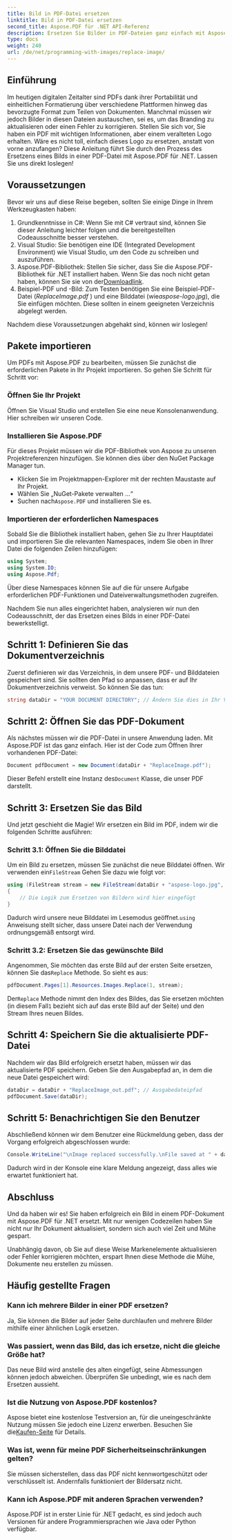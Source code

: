 ```yaml
---
title: Bild in PDF-Datei ersetzen
linktitle: Bild in PDF-Datei ersetzen
second_title: Aspose.PDF für .NET API-Referenz
description: Ersetzen Sie Bilder in PDF-Dateien ganz einfach mit Aspose.PDF für .NET. Folgen Sie dieser Anleitung für Schritt-für-Schritt-Anweisungen und verbessern Sie Ihre PDF-Verwaltungsfähigkeiten.
type: docs
weight: 240
url: /de/net/programming-with-images/replace-image/
---
```

## Einführung

Im heutigen digitalen Zeitalter sind PDFs dank ihrer Portabilität und einheitlichen Formatierung über verschiedene Plattformen hinweg das bevorzugte Format zum Teilen von Dokumenten. Manchmal müssen wir jedoch Bilder in diesen Dateien austauschen, sei es, um das Branding zu aktualisieren oder einen Fehler zu korrigieren. Stellen Sie sich vor, Sie haben ein PDF mit wichtigen Informationen, aber einem veralteten Logo erhalten. Wäre es nicht toll, einfach dieses Logo zu ersetzen, anstatt von vorne anzufangen? Diese Anleitung führt Sie durch den Prozess des Ersetzens eines Bilds in einer PDF-Datei mit Aspose.PDF für .NET. Lassen Sie uns direkt loslegen!

## Voraussetzungen

Bevor wir uns auf diese Reise begeben, sollten Sie einige Dinge in Ihrem Werkzeugkasten haben:

1. Grundkenntnisse in C#: Wenn Sie mit C# vertraut sind, können Sie dieser Anleitung leichter folgen und die bereitgestellten Codeausschnitte besser verstehen.
2. Visual Studio: Sie benötigen eine IDE (Integrated Development Environment) wie Visual Studio, um den Code zu schreiben und auszuführen.
3.  Aspose.PDF-Bibliothek: Stellen Sie sicher, dass Sie die Aspose.PDF-Bibliothek für .NET installiert haben. Wenn Sie das noch nicht getan haben, können Sie sie von der[Downloadlink](https://releases.aspose.com/pdf/net/).
4. Beispiel-PDF und -Bild: Zum Testen benötigen Sie eine Beispiel-PDF-Datei (*ReplaceImage.pdf* ) und eine Bilddatei (wie*aspose-logo.jpg*), die Sie einfügen möchten. Diese sollten in einem geeigneten Verzeichnis abgelegt werden.

Nachdem diese Voraussetzungen abgehakt sind, können wir loslegen! 

## Pakete importieren

Um PDFs mit Aspose.PDF zu bearbeiten, müssen Sie zunächst die erforderlichen Pakete in Ihr Projekt importieren. So gehen Sie Schritt für Schritt vor:

### Öffnen Sie Ihr Projekt

Öffnen Sie Visual Studio und erstellen Sie eine neue Konsolenanwendung. Hier schreiben wir unseren Code.

### Installieren Sie Aspose.PDF

Für dieses Projekt müssen wir die PDF-Bibliothek von Aspose zu unseren Projektreferenzen hinzufügen. Sie können dies über den NuGet Package Manager tun. 

- Klicken Sie im Projektmappen-Explorer mit der rechten Maustaste auf Ihr Projekt.
- Wählen Sie „NuGet-Pakete verwalten …“
-  Suchen nach`Aspose.PDF` und installieren Sie es.

### Importieren der erforderlichen Namespaces 

Sobald Sie die Bibliothek installiert haben, gehen Sie zu Ihrer Hauptdatei und importieren Sie die relevanten Namespaces, indem Sie oben in Ihrer Datei die folgenden Zeilen hinzufügen:

```csharp
using System;
using System.IO;
using Aspose.Pdf;
```

Über diese Namespaces können Sie auf die für unsere Aufgabe erforderlichen PDF-Funktionen und Dateiverwaltungsmethoden zugreifen.

Nachdem Sie nun alles eingerichtet haben, analysieren wir nun den Codeausschnitt, der das Ersetzen eines Bilds in einer PDF-Datei bewerkstelligt. 

## Schritt 1: Definieren Sie das Dokumentverzeichnis

Zuerst definieren wir das Verzeichnis, in dem unsere PDF- und Bilddateien gespeichert sind. Sie sollten den Pfad so anpassen, dass er auf Ihr Dokumentverzeichnis verweist. So können Sie das tun:

```csharp
string dataDir = "YOUR DOCUMENT DIRECTORY"; // Ändern Sie dies in Ihr Verzeichnis
```

## Schritt 2: Öffnen Sie das PDF-Dokument

Als nächstes müssen wir die PDF-Datei in unsere Anwendung laden. Mit Aspose.PDF ist das ganz einfach. Hier ist der Code zum Öffnen Ihrer vorhandenen PDF-Datei:

```csharp
Document pdfDocument = new Document(dataDir + "ReplaceImage.pdf");
```

 Dieser Befehl erstellt eine Instanz des`Document` Klasse, die unser PDF darstellt.

## Schritt 3: Ersetzen Sie das Bild

Und jetzt geschieht die Magie! Wir ersetzen ein Bild im PDF, indem wir die folgenden Schritte ausführen:

### Schritt 3.1: Öffnen Sie die Bilddatei

 Um ein Bild zu ersetzen, müssen Sie zunächst die neue Bilddatei öffnen. Wir verwenden ein`FileStream` Gehen Sie dazu wie folgt vor:

```csharp
using (FileStream stream = new FileStream(dataDir + "aspose-logo.jpg", FileMode.Open))
{
    // Die Logik zum Ersetzen von Bildern wird hier eingefügt
}
```

 Dadurch wird unsere neue Bilddatei im Lesemodus geöffnet.`using` Anweisung stellt sicher, dass unsere Datei nach der Verwendung ordnungsgemäß entsorgt wird.

### Schritt 3.2: Ersetzen Sie das gewünschte Bild

 Angenommen, Sie möchten das erste Bild auf der ersten Seite ersetzen, können Sie das`Replace` Methode. So sieht es aus:

```csharp
pdfDocument.Pages[1].Resources.Images.Replace(1, stream);
```

 Der`Replace` Methode nimmt den Index des Bildes, das Sie ersetzen möchten (in diesem Fall`1` bezieht sich auf das erste Bild auf der Seite) und den Stream Ihres neuen Bildes.

## Schritt 4: Speichern Sie die aktualisierte PDF-Datei

Nachdem wir das Bild erfolgreich ersetzt haben, müssen wir das aktualisierte PDF speichern. Geben Sie den Ausgabepfad an, in dem die neue Datei gespeichert wird:

```csharp
dataDir = dataDir + "ReplaceImage_out.pdf"; // Ausgabedateipfad
pdfDocument.Save(dataDir);
```

## Schritt 5: Benachrichtigen Sie den Benutzer

Abschließend können wir dem Benutzer eine Rückmeldung geben, dass der Vorgang erfolgreich abgeschlossen wurde:

```csharp
Console.WriteLine("\nImage replaced successfully.\nFile saved at " + dataDir);
```

Dadurch wird in der Konsole eine klare Meldung angezeigt, dass alles wie erwartet funktioniert hat.

## Abschluss

Und da haben wir es! Sie haben erfolgreich ein Bild in einem PDF-Dokument mit Aspose.PDF für .NET ersetzt. Mit nur wenigen Codezeilen haben Sie nicht nur Ihr Dokument aktualisiert, sondern sich auch viel Zeit und Mühe gespart. 

Unabhängig davon, ob Sie auf diese Weise Markenelemente aktualisieren oder Fehler korrigieren möchten, erspart Ihnen diese Methode die Mühe, Dokumente neu erstellen zu müssen.

## Häufig gestellte Fragen

### Kann ich mehrere Bilder in einer PDF ersetzen?
Ja, Sie können die Bilder auf jeder Seite durchlaufen und mehrere Bilder mithilfe einer ähnlichen Logik ersetzen.

### Was passiert, wenn das Bild, das ich ersetze, nicht die gleiche Größe hat?
Das neue Bild wird anstelle des alten eingefügt, seine Abmessungen können jedoch abweichen. Überprüfen Sie unbedingt, wie es nach dem Ersetzen aussieht.

### Ist die Nutzung von Aspose.PDF kostenlos?
 Aspose bietet eine kostenlose Testversion an, für die uneingeschränkte Nutzung müssen Sie jedoch eine Lizenz erwerben. Besuchen Sie die[Kaufen-Seite](https://purchase.aspose.com/buy) für Details.

### Was ist, wenn für meine PDF Sicherheitseinschränkungen gelten?
Sie müssen sicherstellen, dass das PDF nicht kennwortgeschützt oder verschlüsselt ist. Andernfalls funktioniert der Bildersatz nicht.

### Kann ich Aspose.PDF mit anderen Sprachen verwenden?
Aspose.PDF ist in erster Linie für .NET gedacht, es sind jedoch auch Versionen für andere Programmiersprachen wie Java oder Python verfügbar.